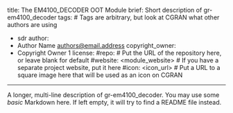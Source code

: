 title: The EM4100_DECODER OOT Module
brief: Short description of gr-em4100_decoder
tags: # Tags are arbitrary, but look at CGRAN what other authors are using
  - sdr
author:
  - Author Name <authors@email.address>
copyright_owner:
  - Copyright Owner 1
license:
#repo: # Put the URL of the repository here, or leave blank for default
#website: <module_website> # If you have a separate project website, put it here
#icon: <icon_url> # Put a URL to a square image here that will be used as an icon on CGRAN
---
A longer, multi-line description of gr-em4100_decoder.
You may use some *basic* Markdown here.
If left empty, it will try to find a README file instead.
